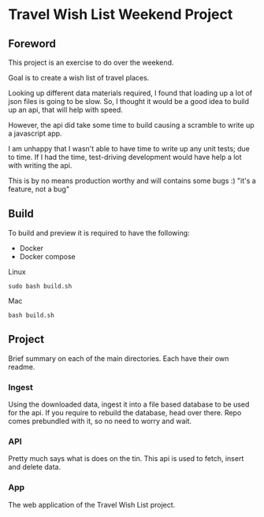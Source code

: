 # Travel Wish List Weekend Project

## Foreword
This project is an exercise to do over the weekend.

Goal is to create a wish list of travel places.

Looking up different data materials required, I found that loading up a lot of
json files is going to be slow. So, I thought it would be a good idea to build
up an api, that will help with speed.

However, the api did take some time to build causing a scramble to write up a
javascript app.

I am unhappy that I wasn't able to have time to write up any unit tests; due to
time. If I had the time, test-driving development would have help a lot with
writing the api.

This is by no means production worthy and will contains some bugs :) "it's a
feature, not a bug"

## Build

To build and preview it is required to have the following:

- Docker
- Docker compose

Linux

```
sudo bash build.sh
```

Mac
```
bash build.sh
```

## Project

Brief summary on each of the main directories. Each have their own readme.

### Ingest

Using the downloaded data, ingest it into a file based database to be used
for the api. If you require to rebuild the database, head over there. Repo comes
prebundled with it, so no need to worry and wait.

### API

Pretty much says what is does on the tin. This api is used to fetch, insert and
delete data.

### App

The web application of the Travel Wish List project.

